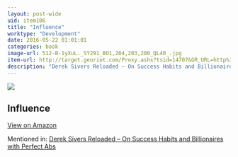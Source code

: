 ```yaml
---
layout: post-wide
uid: item106
title: "Influence"
worktype: "Development"
date: 2016-05-22 01:01:01
categories: book
image-url: 512-B-1yXuL._SY291_BO1,204,203,200_QL40_.jpg
item-url: http://target.georiot.com/Proxy.ashx?tsid=14707&GR_URL=http%3A%2F%2Fwww.amazon.com%2FInfluence-Psychology-Persuasion-Revised-Edition%2Fdp%2F006124189X%2F
description: "Derek Sivers Reloaded – On Success Habits and Billionaires with Perfect Abs"
---
```

<a href="http://target.georiot.com/Proxy.ashx?tsid=14707&GR_URL=http%3A%2F%2Fwww.amazon.com%2FInfluence-Psychology-Persuasion-Revised-Edition%2Fdp%2F006124189X%2F" target="blank"><img src="../../../../img/thumbs/512-B-1yXuL._SY291_BO1,204,203,200_QL40_.jpg" class="prod-img"></a>
<h2>Influence</h2>
<p><a class="btn btn-primary" href="http://target.georiot.com/Proxy.ashx?tsid=14707&GR_URL=http%3A%2F%2Fwww.amazon.com%2FInfluence-Psychology-Persuasion-Revised-Edition%2Fdp%2F006124189X%2F" target="blank">View on Amazon</a><p>
<p>Mentioned in: <a href="http://fourhourworkweek.com/2015/12/28/derek-sivers-reloaded-on-success-habits-and-billionaires-with-perfect-abs/" target="blank">Derek Sivers Reloaded – On Success Habits and Billionaires with Perfect Abs</a></p>
